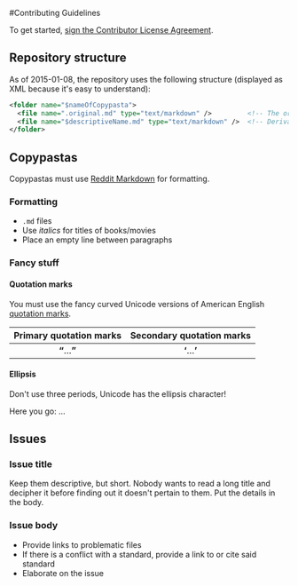 #Contributing Guidelines

To get started, [sign the Contributor License Agreement](https://www.clahub.com/agreements/CombustibleLemon/copypastas).

## Repository structure

As of 2015-01-08, the repository uses the following structure (displayed as XML because it's easy to understand):

```xml
<folder name="$nameOfCopypasta">
  <file name=".original.md" type="text/markdown" />         <!-- The original copypasta -->
  <file name="$descriptiveName.md" type="text/markdown" />  <!-- Derivative copypasta - multiple -->
</folder>
```

## Copypastas

Copypastas must use [Reddit Markdown](https://www.reddit.com/comments/6ewgt/reddit_markdown_primer_or_how_do_you_do_all_that) for formatting.

### Formatting

* `.md` files
* Use *italics* for titles of books/movies
* Place an empty line between paragraphs

### Fancy stuff

#### Quotation marks

You must use the fancy curved Unicode versions of American English [quotation marks](https://en.wikipedia.org/wiki/Quotation_mark).
  
|Primary quotation marks|Secondary quotation marks|
|:---------------------:|:-----------------------:|
|**“**…**”**|**‘**…**’**|

#### Ellipsis

Don't use three periods, Unicode has the ellipsis character!

Here you go: …

## Issues

### Issue title

Keep them descriptive, but short. Nobody wants to read a long title and decipher it before finding out it doesn't pertain to them. Put the details in the body.

### Issue body

* Provide links to problematic files
* If there is a conflict with a standard, provide a link to or cite said standard
* Elaborate on the issue
